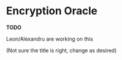 # Encryption Oracle

**TODO**

Leon/Alexandru are working on this

(Not sure the title is right, change as desired)

